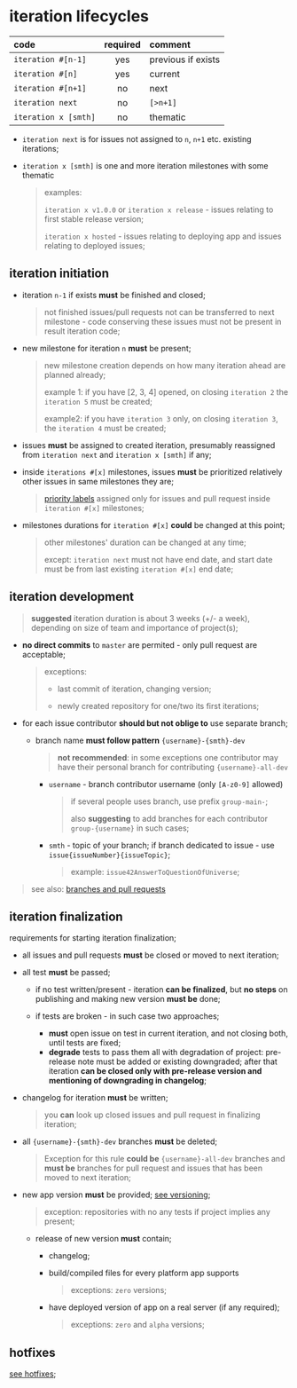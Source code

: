 # iteration lifecycles

| code                 | required | comment            |
| :------------------- | :------: | :----------------- |
| `iteration #[n-1]`   |   yes    | previous if exists |
| `iteration #[n]`     |   yes    | current            |
| `iteration #[n+1]`   |    no    | next               |
| `iteration next`     |    no    | `[>n+1]`           |
| `iteration x [smth]` |    no    | thematic           |

- `iteration next` is for issues not assigned to `n`, `n+1` etc. existing iterations;

- `iteration x [smth]` is one and more iteration milestones with some thematic

  > examples:
  >
  > `iteration x v1.0.0` or `iteration x release` - issues relating to first stable release version;
  >
  > `iteration x hosted` - issues relating to deploying app and issues relating to deployed issues;

## iteration initiation

- iteration `n-1` if exists **must** be finished and closed;

  > not finished issues/pull requests not can be transferred to next milestone - code conserving these issues must not be present in result iteration code;

- new milestone for iteration `n` **must** be present;

  > new milestone creation depends on how many iteration ahead are planned already;
  >
  > example 1: if you have [2, 3, 4] opened, on closing `iteration 2` the `iteration 5` must be created;
  >
  > example2: if you have `iteration 3` only, on closing `iteration 3`, the `iteration 4` must be created;

- issues **must** be assigned to created iteration, presumably reassigned from `iteration next` and `iteration x [smth]` if any;

- inside `iterations #[x]` milestones, issues **must** be prioritized relatively other issues in same milestones they are;

  > [priority labels](./issue_labels.md#priority) assigned only for issues and pull request inside `iteration #[x]` milestones;

- milestones durations for `iteration #[x]` **could** be changed at this point;

  > other milestones' duration can be changed at any time;
  >
  > except: `iteration next` must not have end date, and start date must be from last existing `iteration #[x]` end date;

## iteration development

> **suggested** iteration duration is about 3 weeks (+/- a week), depending on size of team and importance of project(s);

- **no direct commits** to `master` are permited - only pull request are acceptable;

  > exceptions:
  >
  > - last commit of iteration, changing version;
  >
  > - newly created repository for one/two its first iterations;

- for each issue contributor **should but not oblige to** use separate branch;

  - branch name **must follow pattern** `{username}-{smth}-dev`

    > **not recommended**: in some exceptions one contributor may have their personal branch for contributing `{username}-all-dev`

    - `username` - branch contributor username (only `[A-z0-9]` allowed)
      > if several people uses branch, use prefix `group-main-`;
      >
      > also **suggesting** to add branches for each contributor `group-{username}` in such cases;

    - `smth` - topic of your branch; if branch dedicated to issue - use `issue{issueNumber}{issueTopic}`;

      > example: `issue42AnswerToQuestionOfUniverse`;

> see also: [branches and pull requests](./branches.md)

## iteration finalization

requirements for starting iteration finalization;

- all issues and pull requests **must** be closed or moved to next iteration;

- all test **must** be passed;

  - if no test written/present - iteration **can be finalized**, but  **no steps** on publishing and making new version **must be** done;

  - if tests are broken - in such case two approaches;

    - **must** open issue on test in current iteration, and not closing both, until tests are fixed;
    - **degrade** tests to pass them all with degradation of project: pre-release note must be added or existing downgraded; after that iteration **can be closed only with pre-release version and mentioning of downgrading in changelog**;

- changelog for iteration **must** be written;

  > you **can** look up closed issues and pull request in finalizing iteration;

- all `{username}-{smth}-dev` branches **must** be deleted;

  > Exception for this rule **could be** `{username}-all-dev` branches and **must be** branches for pull request and issues that has been moved to next iteration;

- new app version **must** be provided; [see versioning](./versioning.md);

  > exception: repositories with no any tests if project implies any present;

  - release of new version **must** contain;

    - changelog;

    - build/compiled files for every platform app supports

      > exceptions: `zero` versions;

    - have deployed version of app on a real server (if any required);

      > exceptions: `zero` and `alpha` versions;

## hotfixes

[see hotfixes](./hotfix.md);
